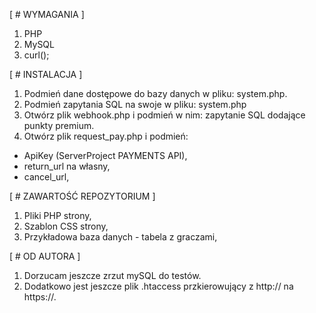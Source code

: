 [ # WYMAGANIA ]
1. PHP
2. MySQL
3. curl();

[ # INSTALACJA ]
1. Podmień dane dostępowe do bazy danych w pliku: system.php.
2. Podmień zapytania SQL na swoje w pliku: system.php
3. Otwórz plik webhook.php i podmień w nim: zapytanie SQL dodające punkty premium.
4. Otwórz plik request_pay.php i podmień: 
  - ApiKey (ServerProject PAYMENTS API),
  - return_url na własny,
  - cancel_url,

[ # ZAWARTOŚĆ REPOZYTORIUM ]
1. Pliki PHP strony,
2. Szablon CSS strony,
3. Przykładowa baza danych - tabela z graczami,

[ # OD AUTORA ]
1. Dorzucam jeszcze zrzut mySQL do testów.
2. Dodatkowo jest jeszcze plik .htaccess przkierowujący z http:// na https://.
